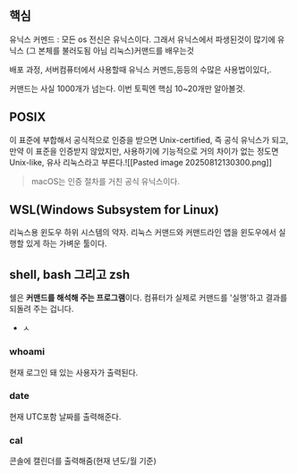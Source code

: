 ## 핵심
유닉스 커멘드 : 모든 os 전신은 유닉스이다. 그래서 유닉스에서 파생된것이 많기에 유닉스 (그 본체를 불러도됨 아님 리눅스)커맨드를 배우는것

배포 과정, 서버컴퓨터에서 사용할때 유닉스 커멘드,등등의 수많은 사용법이있다,.

커맨드는 사실 1000개가 넘는다. 이번 토픽엔 핵심 10~20개만 알아볼것.

## POSIX
이 표준에 부합해서 공식적으로 인증을 받으면 Unix-certified, 즉 공식 유닉스가 되고, 만약 이 표준을 인증받지 않았지만, 사용하기에 기능적으로 거의 차이가 없는 정도면 Unix-like, 유사 리눅스라고 부른다.![[Pasted image 20250812130300.png]]
> macOS는 인증 절차를 거친 공식 유닉스이다.

## WSL(Windows Subsystem for Linux)
리눅스용 윈도우 하위 시스템의 약자. 리눅스 커맨드와 커맨드라인 앱을 윈도우에서 실행할 있게 하는 가벼운 툴이다.

## shell, bash 그리고 zsh
쉘은 **커맨드를 해석해 주는 프로그램**이다. 컴퓨터가 실제로 커맨드를 '실행'하고 결과를 되돌려 주는 겁니다.
- ㅅ
### **whoami**
현재 로그인 돼 있는 사용자가 출력된다.

### **date**
현재 UTC포함 날짜를 출력해준다.

### **cal**
콘솔에 캘린더를 출력해줌(현재 년도/월 기준)